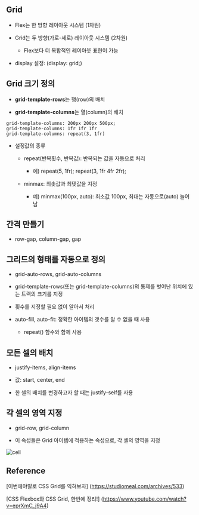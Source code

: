 ## Grid

- Flex는 한 방향 레이아웃 시스템 (1차원)

- Grid는 두 방향(가로-세로) 레이아웃 시스템 (2차원)

  - Flex보다 더 복합적인 레이아웃 표현이 가능

- display 설정: (display: grid;)

## Grid 크기 정의

- **grid-template-rows**는 행(row)의 배치

- **grid-template-columns**는 열(column)의 배치

```
grid-template-columns: 200px 200px 500px;
grid-template-columns: 1fr 1fr 1fr
grid-template-columns: repeat(3, 1fr)
```

- 설정값의 종류

  - repeat(반복횟수, 반복값): 반복되는 값을 자동으로 처리

    - 예) repeat(5, 1fr); repeat(3, 1fr 4fr 2fr);

  - minmax: 최솟값과 최댓값을 지정

    - 예) minmax(100px, auto): 최소값 100px, 최대는 자동으로(auto) 늘어남

## 간격 만들기

- row-gap, column-gap, gap

## 그리드의 형태를 자동으로 정의

- grid-auto-rows, grid-auto-columns

- grid-template-rows(또는 grid-template-columns)의 통제를 벗어난 위치에 있는 트랙의 크기를 지정

- 횟수를 지정할 필요 없이 알아서 처리

- auto-fill, auto-fit: 정확한 아이템의 갯수를 알 수 없을 때 사용

  - repeat() 함수와 함께 사용

## 모든 셀의 배치

- justify-items, align-items

- 값: start, center, end

- 한 셀의 배치를 변경하고자 할 때는 justify-self를 사용

## 각 셀의 영역 지정

- grid-row, grid-column

- 이 속성들은 Grid 아이템에 적용하는 속성으로, 각 셀의 영역을 지정

![cell](https://studiomeal.com/wp-content/uploads/2020/01/07-2.jpg)

## Reference

[이번에야말로 CSS Grid를 익혀보자] (https://studiomeal.com/archives/533)

[CSS Flexbox와 CSS Grid, 한번에 정리!] (https://www.youtube.com/watch?v=eprXmC_j9A4)

